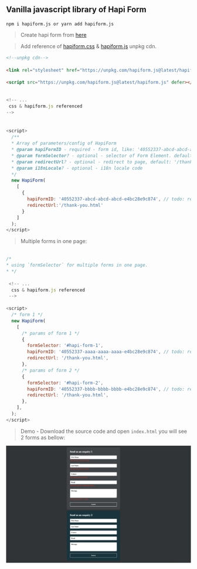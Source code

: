 ## Vanilla javascript library of Hapi Form

```npm
npm i hapiform.js or yarn add hapiform.js
``` 

> Create hapi form from [here](https://hapiform.sg)


> Add reference of [hapiform.css](https://unpkg.com/hapiform.js@latest/hapiform.css) & [hapiform.js](https://unpkg.com/hapiform.js@latest/hapiform.js) unpkg cdn.

```html
<!--unpkg cdn-->

<link rel="stylesheet" href="https://unpkg.com/hapiform.js@latest/hapiform.css">

<script src="https://unpkg.com/hapiform.js@latest/hapiform.js" defer></script>
```

```javascript

<!-- ... 
 css & hapiform.js referenced
-->


<script>
  /**
  * Array of parameters/config of HapiForm
  * @param hapiFormID - required - form id, like: '40552337-abcd-abcd-abcd-e4bc28e9c874'
  * @param formSelector? - optional - selector of Form Element. default: '#hapi-form'
  * @param redirectUrl? - optional - redirect to page, default: '/thank-you.html'
  * @param i18nLocale? - optional - i18n locale code
  */
  new HapiForm(
    [  
      {
        hapiFormID: '40552337-abcd-abcd-abcd-e4bc28e9c874', // todo: replace your real form Id
        redirectUrl:'/thank-you.html'
      }
    ]
  );
</script>

```

> Multiple forms in one page:

```javascript

/*
* using `formSelector` for multiple forms in one page.
* */

 <!-- ... 
  css & hapiform.js referenced
 -->

<script>
  /* form 1 */
  new HapiForm(
    [
      /* params of form 1 */
      {
        formSelector: '#hapi-form-1',
        hapiFormID: '40552337-aaaa-aaaa-aaaa-e4bc28e9c874', // todo: replace your real form Id
        redirectUrl: '/thank-you.html',
      },
      /* params of form 2 */
      {
        formSelector: '#hapi-form-2',
        hapiFormID: '40552337-bbbb-bbbb-bbbb-e4bc28e9c874', // todo: replace your real form Id
        redirectUrl: '/thank-you.html',
      },
    ],
  ); 
</script>

```

> Demo - Download the source code and open `index.html` you will see 2 forms as bellow:

![Multiple Enquiry Form Demo](demo.png)


